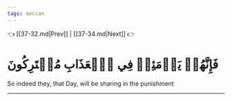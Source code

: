 ```yaml
---
tags: meccan
---
```


👈 [[37-32.md|Prev]] | [[37-34.md|Next]] 👉

# فَإِنَّهُمۡ يَوۡمَئِذٖ فِي ٱلۡعَذَابِ مُشۡتَرِكُونَ

So indeed they, that Day, will be sharing in the punishment

---

